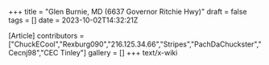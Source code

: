 +++
title = "Glen Burnie, MD (6637 Governor Ritchie Hwy)"
draft = false
tags = []
date = 2023-10-02T14:32:21Z

[Article]
contributors = ["ChuckECool","Rexburg090","216.125.34.66","Stripes","PachDaChuckster","Cecnj98","CEC Tinley"]
gallery = []
+++
text/x-wiki